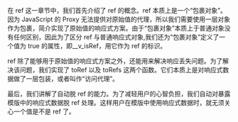 在 ref 这一章节中，我们首先介绍了 ref 的概念。ref 本质上是一个“包裹对象”。因为 JavaScript 的 Proxy 无法提供对原始值的代理，所以我们需要使用一层对象作为包裹，简介实现了原始值的响应式方案。由于“包裹对象”本质上于普通对象没有任何区别，因此为了区分 ref 与普通响应式对象,我们还为“包裹对象”定义了一个值为 true 的属性，即\_\_v_isRef，用它作为 ref 的标识。

ref 除了能够用于原始值的响应式方案之外，还能用来解决响应丢失问题。为了解决该问题，我们实现了 toRef 以及 toRefs 这两个函数。它们本质上是对响应式数据做了一层包装，或者叫作“访问代理”。

最后，我们讲解了自动脱 ref 的能力。为了减轻用户的心智负担，我们自动对暴露模版中的响应式数据脱 ref 处理。这样用户在模版中使用响应式数据时，就无须关心一个值是不是 ref 了。

